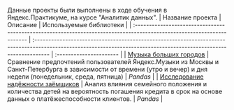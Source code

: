 Данные проекты были выполнены в ходе обучения в Яндекс.Практикуме, на курсе "Аналитик данных".
| Название проекта                                                                                                       | Описание                                                                                                                                                           | Используемые библиотеки |
| :--------------------------------------------------------------------------------------------------------------------- | :----------------------------------------------------------------------------------------------------------------------------------------------------------------- | :---------------------- |
| [Музыка больших городов](https://github.com/serobabov/practicum.yandex/tree/7700e0e5142303cbde6868def5ea4d2ac554a790/music_of_big_cities) | Сравнение предпочтений пользователей Яндекс.Музыки из Москвы и Санкт-Петербурга в зависимости от времени (утро и вечер) и дня недели (понедельник, среда, пятница) | _Pandas_                |
| [Исследование надёжности заёмщиков](https://github.com/serobabov/practicum.yandex/tree/e39aa5d40cf3ba9147ac48550876dca56cd31e23/data_preprocessing) | Анализ влияния семейного положения и количества детей на вероятность погашения кредита в срок на основе данных о платёжеспособности клиентов. | _Pandas_                |
